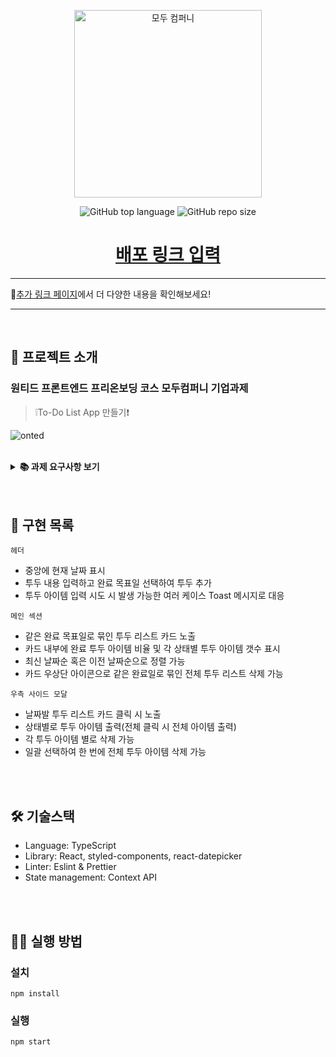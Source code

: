 <p align='middle'>
  <a href='https://www.moduparking.com/'>
    <img src='https://user-images.githubusercontent.com/51367622/130882614-fdfde471-f2c6-4be5-b4e2-afd6181e310c.png' width="300px;" alt="모두 컴퍼니" />
  </a></p>
<p align='middle'><img alt="GitHub top language" src="https://img.shields.io/github/languages/top/ONE-TED/init_convention?color=blueviolet"> <img alt="GitHub repo size" src="https://img.shields.io/github/repo-size/ONE-TED/init_convention"> 
<h1 align='middle'><a href='https://github.com/ONE-TED/init_convention'>배포 링크 입력</a></h1>

---

🧐[추가 링크 페이지]()에서 더 다양한 내용을 확인해보세요!

---

<br/>

## 📌 프로젝트 소개

### 원티드 프론트엔드 프리온보딩 코스 모두컴퍼니 기업과제

> ❕To-Do List App 만들기❗

![onted](https://user-images.githubusercontent.com/52653720/131139681-d9701b39-368a-4610-9afd-a6e705c80bd2.JPG)

<br/>

<details>
    <summary><STRONG>
       📚 과제 요구사항 보기
        </STRONG></summary>
- [필수] 적절한 Header를 만든다.   <br/>
- [필수] 스크롤시 Header가 사라지지 않고 화면 상단에 고정되도록 한다. <br/>
- [필수] 필수적으로 추가해야할 기능: Task 목록 조회, 새로운 Task 추가, Task 삭제 <br/>
- [필수] Drag and Drop으로 Task의 순서를 변경한다. <br/>
- [필수] 최소 두가지 이상의 조건으로 Task를 필터링 (ex. 상태, 생성일, 생성자, 중요도)  <br/>
- [필수] Task의 상태 변경 (ex. 진행중 → 완료) <br/>
</details>
<br/>
<br/>

## 📑 구현 목록

`헤더`

- 중앙에 현재 날짜 표시
- 투두 내용 입력하고 완료 목표일 선택하여 투두 추가 
- 투두 아이템 입력 시도 시 발생 가능한 여러 케이스 Toast 메시지로 대응

`메인 섹션`

- 같은 완료 목표일로 묶인 투두 리스트 카드 노출
- 카드 내부에 완료 투두 아이템 비율 및 각 상태별 투두 아이템 갯수 표시
- 최신 날짜순 혹은 이전 날짜순으로 정렬 가능
- 카드 우상단 아이콘으로 같은 완료일로 묶인 전체 투두 리스트 삭제 가능

`우측 사이드 모달`

- 날짜발 투두 리스트 카드 클릭 시 노출
- 상태별로 투두 아이템 출력(전체 클릭 시 전체 아이템 출력)
- 각 투두 아이템 별로 삭제 가능
- 일괄 선택하여 한 번에 전체 투두 아이템 삭제 가능

<br/>  
<br/>

## 🛠 기술스택

- Language: TypeScript
- Library: React, styled-components, react-datepicker
- Linter: Eslint & Prettier
- State management: Context API

<br/>
<br/>

## 👨‍💻 실행 방법

### 설치

`npm install`

### 실행

`npm start`
